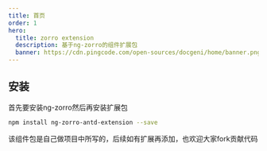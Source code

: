 ```yaml
---
title: 首页
order: 1
hero:
  title: zorro extension
  description: 基于ng-zorro的组件扩展包
  banner: https://cdn.pingcode.com/open-sources/docgeni/home/banner.png
---
```



## 安装

首先要安装ng-zorro然后再安装扩展包

```bash
npm install ng-zorro-antd-extension --save
```

该组件包是自己做项目中所写的，后续如有扩展再添加，也欢迎大家fork贡献代码
